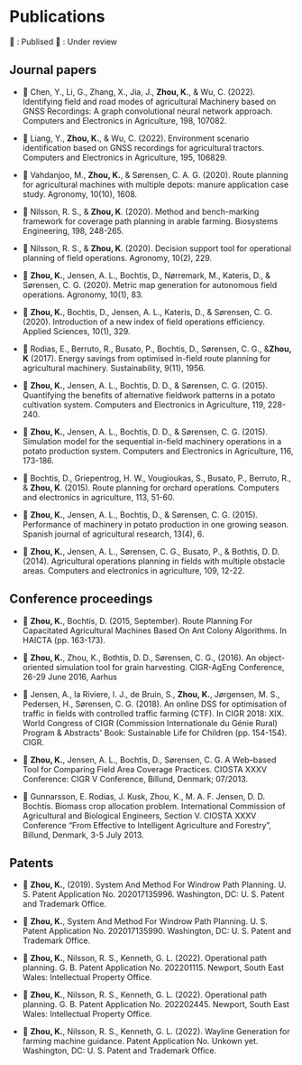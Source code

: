 # Publications
📗 : Publised
📕 : Under review
## Journal papers

* 📗 Chen, Y., Li, G., Zhang, X., Jia, J., **Zhou, K.**, & Wu, C. (2022). Identifying field and road modes of agricultural Machinery based on GNSS Recordings: A graph convolutional neural network approach. Computers and Electronics in Agriculture, 198, 107082.

* 📗 Liang, Y., **Zhou, K.**, & Wu, C. (2022). Environment scenario identification based on GNSS recordings for agricultural tractors. Computers and Electronics in Agriculture, 195, 106829.

* 📗 Vahdanjoo, M., **Zhou, K.**, & Sørensen, C. A. G. (2020). Route planning for agricultural machines with multiple depots: manure application case study. Agronomy, 10(10), 1608.

* 📗 Nilsson, R. S., & **Zhou, K**. (2020). Method and bench-marking framework for coverage path planning in arable farming. Biosystems Engineering, 198, 248-265.

* 📗 Nilsson, R. S., & **Zhou, K**. (2020). Decision support tool for operational planning of field operations. Agronomy, 10(2), 229.

* 📗 **Zhou, K.**, Jensen, A. L., Bochtis, D., Nørremark, M., Kateris, D., & Sørensen, C. G. (2020). Metric map generation for autonomous field operations. Agronomy, 10(1), 83.

* 📗 **Zhou, K.**, Bochtis, D., Jensen, A. L., Kateris, D., & Sørensen, C. G. (2020). Introduction of a new index of field operations efficiency. Applied Sciences, 10(1), 329.

* 📗 Rodias, E., Berruto, R., Busato, P., Bochtis, D., Sørensen, C. G., &**Zhou, K** (2017). Energy savings from optimised in-field route planning for agricultural machinery. Sustainability, 9(11), 1956.

* 📗  **Zhou, K.**, Jensen, A. L., Bochtis, D. D., & Sørensen, C. G. (2015). Quantifying the benefits of alternative fieldwork patterns in a potato cultivation system. Computers and Electronics in Agriculture, 119, 228-240.

* 📗  **Zhou, K.**, Jensen, A. L., Bochtis, D. D., & Sørensen, C. G. (2015). Simulation model for the sequential in-field machinery operations in a potato production system. Computers and Electronics in Agriculture, 116, 173-186.

* 📗 Bochtis, D., Griepentrog, H. W., Vougioukas, S., Busato, P., Berruto, R., & **Zhou, K**. (2015). Route planning for orchard operations. Computers and electronics in agriculture, 113, 51-60.

* 📗 **Zhou, K.**, Jensen, A. L., Bochtis, D., & Sørensen, C. G. (2015). Performance of machinery in potato production in one growing season. Spanish journal of agricultural research, 13(4), 6.

* 📗 **Zhou, K.**, Jensen, A. L., Sørensen, C. G., Busato, P., & Bothtis, D. D. (2014). Agricultural operations planning in fields with multiple obstacle areas. Computers and electronics in agriculture, 109, 12-22.

## Conference proceedings

* 📗 **Zhou, K.**, Bochtis, D. (2015, September). Route Planning For Capacitated Agricultural Machines Based On Ant Colony Algorithms. In HAICTA (pp. 163-173).

* 📗 **Zhou, K.**, Zhou, K., Bothtis, D. D., Sørensen, C. G., (2016). An object-oriented simulation tool for grain harvesting. CIGR-AgEng Conference, 26-29 June 2016, Aarhus

* 📗 Jensen, A., la Riviere, I. J., de Bruin, S., **Zhou, K.**, Jørgensen, M. S., Pedersen, H., Sørensen, C. G. (2018). An     online DSS for optimisation of traffic in fields with controlled traffic farming (CTF). In CIGR 2018: XIX. World Congress of CIGR (Commission Internationale du Génie Rural) Program & Abstracts' Book: Sustainable Life for Children (pp. 154-154). CIGR.

* 📗 **Zhou, K.**, Jensen, A. L., Bochtis, D., Sørensen, C. G.  A Web–based Tool for Comparing Field Area Coverage Practices. CIOSTA XXXV Conference: CIGR V Conference, Billund, Denmark; 07/2013.

* 📗 Gunnarsson, E. Rodias, J. Kusk, Zhou, K., M. A. F. Jensen, D. D. Bochtis. Biomass crop allocation problem. International Commission of Agricultural and Biological Engineers, Section V. CIOSTA XXXV Conference “From Effective to Intelligent Agriculture and Forestry”, Billund, Denmark, 3-5 July 2013.

## Patents

* 📕 **Zhou, K.**, (2019). System And Method For Windrow Path Planning. U. S. Patent Application No. 202017135996. Washington, DC: U. S. Patent and Trademark Office.

* 📕 **Zhou, K.**, System And Method For Windrow Path Planning. U. S. Patent Application No. 202017135990. Washington, DC: U. S. Patent and Trademark Office.

* 📕 **Zhou, K.**, Nilsson, R. S., Kenneth, G. L. (2022). Operational path planning. G. B. Patent Application No. 202201115. Newport, South East Wales: Intellectual Property Office.

* 📕 **Zhou, K.**, Nilsson, R. S., Kenneth, G. L. (2022). Operational path planning. G. B. Patent Application No. 202202445. Newport, South East Wales: Intellectual Property Office.
  
* 📕 **Zhou, K.**, Nilsson, R. S., Kenneth, G. L. (2022). Wayline Generation for farming machine guidance. Patent Application No. Unkown yet. Washington, DC: U. S. Patent and Trademark Office.


